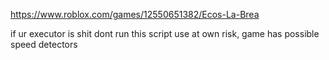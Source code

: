 https://www.roblox.com/games/12550651382/Ecos-La-Brea

if ur executor is shit dont run this script
use at own risk, game has possible speed detectors
